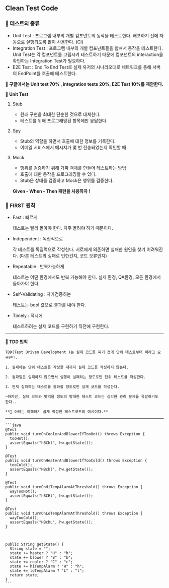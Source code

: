 ## Clean Test Code

### 🧚 테스트의 종류

- Unit Test : 프로그램 내부의 개별 컴포넌트의 동작을 테스트한다. 배포하기 전에 자동으로 실행되도록 많이 사용한다. (CI)
- Integration Test : 프로그램 내부의 개별 컴포넌트들을 합쳐서 동작을 테스트한다. Unit Test는 각 컴포넌트를 고립시켜 테스트하기 때문에 컴포넌트의 interaction을 확인하는 Integration Test가 필요하다.
- E2E Test : End To End Test로 실제 유저의 시나리오대로 네트워크를 통해 서버의 EndPoint를 호출해 테스트한다.

**💬  구글에서는 Unit test 70% , integration tests 20%, E2E Test 10%를 제안한다.**

**🐝 Unit Test** 

1. Stub
    - 원래 구현을 최대한 단순한 것으로 대체한다.
    - 테스트를 위해 프로그래밍된 항목에만 응답한다.
2. Spy
    - Stub의 역할을 하면서 호출에 대한 정보를 기록한다.
    - 이메일 서비스에서 메시지가 몇 번 전송되었는지 확인할 때
3. Mock
    - 행위를 검증하기 위해 가짜 객체를 만들어 테스트하는 방법
    - 호출에 대한 동작을 프로그래밍할 수 있다.
    - Stub은 상태를 검증하고 Mock은 행위를 검증한다.

    **Given - When - Then 패턴을 사용하자 !**

### 🧚 FIRST 원칙

- Fast : 빠르게

    테스트는 빨리 돌아야 한다. 자주 돌려야 하기 때문이다.

- Independent : 독립적으로

    각 테스트를 독집럭으로 작성한다. 서로에게 의존하면 실패한 원인을 찾기 어려워진다. (다른 테스트의 실패로 인한건지, 코드 오류인지)

- Repeatable : 반복가능하게

    테스트는 어떤 환경에서도 반복 가능해야 한다. 실제 환경, QA환경, 모든 환경에서 돌아가야 한다.

- Self-Validating : 자가검증하는

    테스트는 bool 값으로 결과를 내야 한다.

- Timely : 적시에

    테스트하려는 실제 코드를 구현하기 직전에 구현한다.
    
  
---

  **🧚 TDD 법칙**

    TDD(Test Driven Development )는 실제 코드를 짜기 전에 단위 테스트부터 짜라고 요구한다.

    1. 실패하는 단위 테스트를 작성할 때까지 실제 코드를 작성하지 않는다.

    2. 컴파일은 실패하지 않으면서 실행이 실패하는 정도로만 단위 테스트를 작성한다.

    3. 현재 실패하는 테스트를 통화할 정도로만 실제 코드를 작성한다.

    →하지만, 실제 코드와 맞먹을 정도의 방대한 테스트 코드는 심각한 관리 문제를 유발하기도 한다..

    **🧚 아래는 이해하기 쉽게 작성한 테스트코드의 예시이다.**
---

    

    ```java
    @Test
    public void turnOnCoolerAndBlowerIfTooHot() throws Exception {
      tooHot();
      assertEquals("hBChl", hw.getState()); 
    }
      
    @Test
    public void turnOnHeaterAndBlowerIfTooCold() throws Exception {
      tooCold();
      assertEquals("HBchl", hw.getState()); 
    }
     
    @Test
    public void turnOnHiTempAlarmAtThreshold() throws Exception {
      wayTooHot();
      assertEquals("hBCHl", hw.getState()); 
    }
     
    @Test
    public void turnOnLoTempAlarmAtThreshold() throws Exception {
      wayTooCold();
      assertEquals("HBchL", hw.getState()); 
    }
     

     
    public String getState() {
      String state = "";
      state += heater ? "H" : "h"; 
      state += blower ? "B" : "b"; 
      state += cooler ? "C" : "c"; 
      state += hiTempAlarm ? "H" : "h"; 
      state += loTempAlarm ? "L" : "l"; 
      return state;
    }
    ```
